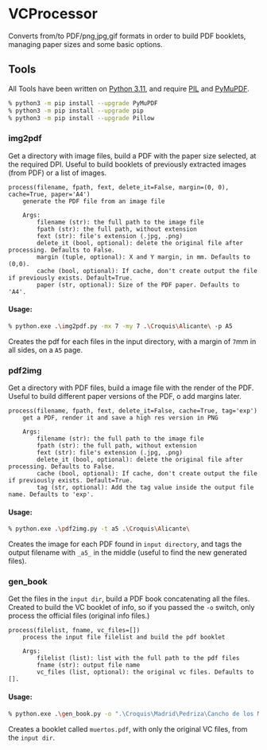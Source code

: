 # VCProcessor
Converts from/to PDF/png,jpg,gif formats in order to build PDF booklets, managing paper sizes and some basic options.

## Tools

All Tools have been written on [Python 3.11](https://www.python.org/), and require
[PIL](https://pillow.readthedocs.io/en/stable/) and [PyMuPDF](https://github.com/pymupdf/PyMuPDF).

```bash
% python3 -m pip install --upgrade PyMuPDF
% python3 -m pip install --upgrade pip
% python3 -m pip install --upgrade Pillow
```

### img2pdf

Get a directory with image files, build a PDF with the paper size selected, at the required DPI. Useful to build booklets of previously extracted images (from PDF) or a list of images.

```
process(filename, fpath, fext, delete_it=False, margin=(0, 0), cache=True, paper='A4')
    generate the PDF file from an image file

    Args:
        filename (str): the full path to the image file
        fpath (str): the full path, without extension
        fext (str): file's extension (.jpg, .png)
        delete_it (bool, optional): delete the original file after processing. Defaults to False.
        margin (tuple, optional): X and Y margin, in mm. Defaults to (0,0).
        cache (bool, optional): If cache, don't create output the file if previously exists. Default=True.
        paper (str, optional): Size of the PDF paper. Defaults to 'A4'.
```


#### Usage:

```bash
% python.exe .\img2pdf.py -mx 7 -my 7 .\Croquis\Alicante\ -p A5
```

Creates the pdf for each files in the input directory, with a margin of `7`mm in all sides, on a `A5` page.

### pdf2img

Get a directory with PDF files, build a image file with the render of the PDF. Useful to build different paper versions of the PDF, o add margins later.

```
process(filename, fpath, fext, delete_it=False, cache=True, tag='exp')
    get a PDF, render it and save a high res version in PNG

    Args:
        filename (str): the full path to the image file
        fpath (str): the full path, without extension
        fext (str): file's extension (.jpg, .png)
        delete_it (bool, optional): delete the original file after processing. Defaults to False.
        cache (bool, optional): If cache, don't create output the file if previously exists. Default=True.
        tag (str, optional): Add the tag value inside the output file name. Defaults to 'exp'.
```

#### Usage:

```bash
% python.exe .\pdf2img.py -t a5 .\Croquis\Alicante\
```

Creates the image for each PDF found in `input directory`, and tags the output filename with `_a5_` in the middle (useful to find the new generated files). 


### gen_book

Get the files in the `input dir`, build a PDF book concatenating all the files. Created to build the VC booklet of info, so if you passed the `-o` switch, only process the official files (original info files.)

```
process(filelist, fname, vc_files=[])
    process the input file filelist and build the pdf booklet

    Args:
        filelist (list): list with the full path to the pdf files
        fname (str): output file name
        vc_files (list, optional): the original vc files. Defaults to [].
```

#### Usage:

```bash
% python.exe .\gen_book.py -o ".\Croquis\Madrid\Pedriza\Cancho de los Muertos" muertos.pdf
```

Creates a booklet called `muertos.pdf`, with only the original VC files, from the `input dir`.

